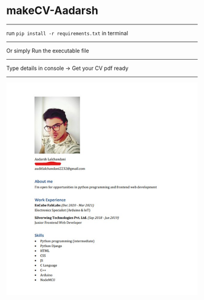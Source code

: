# makeCV-Aadarsh
---
run `pip install -r requirements.txt` in terminal
***
Or simply Run the executable file
***
Type details in console -> Get your CV pdf ready
***
![sample](https://github.com/aadarsh-af/makeCV-Aadarsh/blob/main/sample.jpg)
